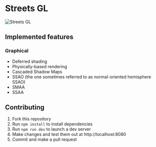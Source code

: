 # Streets GL

![Streets GL](https://i.imgur.com/P4uvoT4.png)

## Implemented features

### Graphical

- Deferred shading
- Physically-based rendering
- Cascaded Shadow Maps
- SSAO (the one sometimes referred to as normal-oriented hemisphere SSAO)
- SMAA
- SSAA

## Contributing

1. Fork this repository
2. Run `npm install` to install dependencies
3. Run `npm run dev` to launch a dev server
4. Make changes and test them out at http://localhost:8080
5. Commit and make a pull request
